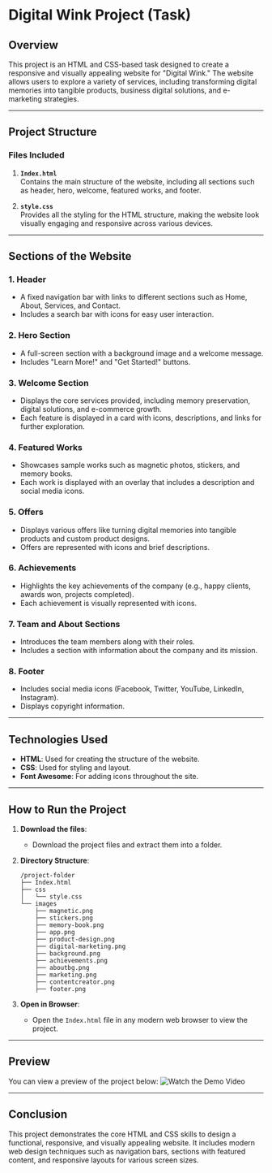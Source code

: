 # **Digital Wink Project (Task)**

## **Overview**
This project is an HTML and CSS-based task designed to create a responsive and visually appealing website for "Digital Wink." The website allows users to explore a variety of services, including transforming digital memories into tangible products, business digital solutions, and e-marketing strategies. 

---

## **Project Structure**
### **Files Included**
1. **`Index.html`**  
   Contains the main structure of the website, including all sections such as header, hero, welcome, featured works, and footer.
   
2. **`style.css`**  
   Provides all the styling for the HTML structure, making the website look visually engaging and responsive across various devices.

---

## **Sections of the Website**
### 1. **Header**
   - A fixed navigation bar with links to different sections such as Home, About, Services, and Contact.
   - Includes a search bar with icons for easy user interaction.

### 2. **Hero Section**
   - A full-screen section with a background image and a welcome message.
   - Includes "Learn More!" and "Get Started!" buttons.

### 3. **Welcome Section**
   - Displays the core services provided, including memory preservation, digital solutions, and e-commerce growth.
   - Each feature is displayed in a card with icons, descriptions, and links for further exploration.

### 4. **Featured Works**
   - Showcases sample works such as magnetic photos, stickers, and memory books.
   - Each work is displayed with an overlay that includes a description and social media icons.

### 5. **Offers**
   - Displays various offers like turning digital memories into tangible products and custom product designs.
   - Offers are represented with icons and brief descriptions.

### 6. **Achievements**
   - Highlights the key achievements of the company (e.g., happy clients, awards won, projects completed).
   - Each achievement is visually represented with icons.

### 7. **Team and About Sections**
   - Introduces the team members along with their roles.
   - Includes a section with information about the company and its mission.

### 8. **Footer**
   - Includes social media icons (Facebook, Twitter, YouTube, LinkedIn, Instagram).
   - Displays copyright information.

---

## **Technologies Used**
- **HTML**: Used for creating the structure of the website.
- **CSS**: Used for styling and layout.
- **Font Awesome**: For adding icons throughout the site.

---

## **How to Run the Project**
1. **Download the files**:
   - Download the project files and extract them into a folder.
   
2. **Directory Structure**:
   ```
   /project-folder
   ├── Index.html
   ├── css
   │   └── style.css
   └── images
       ├── magnetic.png
       ├── stickers.png
       ├── memory-book.png
       ├── app.png
       ├── product-design.png
       ├── digital-marketing.png
       ├── background.png
       ├── achievements.png
       ├── aboutbg.png
       ├── marketing.png
       ├── contentcreator.png
       ├── footer.png
   ```

3. **Open in Browser**:
   - Open the `Index.html` file in any modern web browser to view the project.

---

## **Preview**
You can view a preview of the project below:
![Watch the Demo Video](https://github.com/user-attachments/assets/ae863edd-cecb-4311-895f-f450635243e6)

---

## **Conclusion**
This project demonstrates the core HTML and CSS skills to design a functional, responsive, and visually appealing website. It includes modern web design techniques such as navigation bars, sections with featured content, and responsive layouts for various screen sizes.
